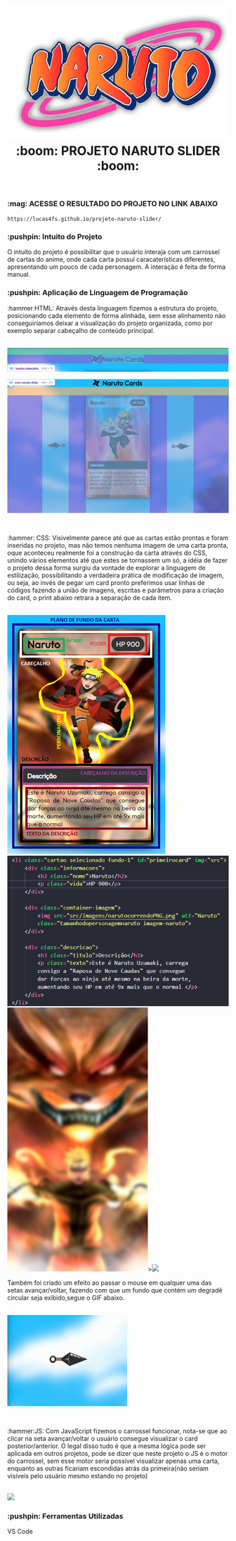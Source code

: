 <h1 align="center">
<img src="src\imagensreadmemd\narutologo.png.png" >
    <br>:boom: PROJETO NARUTO SLIDER :boom:
</h1>
<br>
<h3>
    :mag: ACESSE O RESULTADO DO PROJETO NO LINK ABAIXO
</h3>

```
https://lucas4fs.github.io/projeto-naruto-slider/
``` 

<h3>
    :pushpin: Intuito do Projeto
</h3>

<p>
    O intuito do projeto é possibilitar que o  usuário interaja com um carrossel
    de cartas do anime, onde cada carta possuí caracaterísticas diferentes, apresentando um pouco de cada personagem. A interação é feita de forma manual. 
</p>

<h3>
    :pushpin: Aplicação de Linguagem de Programação
</h3>

<p>
    :hammer:HTML: Através desta linguagem fizemos a estrutura do projeto, posicionando cada elemento de forma alinhada, sem esse alinhamento não conseguiríamos deixar a visualização do projeto organizada, como por exemplo separar cabeçalho de conteúdo principal.

<br><img src="src\imagensreadmemd\headerprint.png">

<img src="src\imagensreadmemd\bodyprint.png">
</p>
<br>
<p> 
    :hammer: CSS: Visivelmente parece até que as cartas estão prontas e foram inseridas no projeto,
    mas não temos nenhuma imagem de uma carta pronta, oque aconteceu realmente foi a construção da carta através do CSS,
    unindo vários elementos até que estes se tornassem um só, a idéia de fazer o projeto dessa forma surgiu da vontade de explorar a
    linguagem de estilização, possibilitando a verdadeira prática de modificação de imagem, ou seja, ao invés de pegar um card pronto preferimos
    usar linhas de códigos fazendo a união de imagens, escritas e parâmetros para a criação do card, o print abaixo retrara a separação de cada item.

<br><img src="src\imagensreadmemd\separacaodeitensdocard.png"><td>&nbsp;&nbsp;<img src="src\imagensreadmemd\li.png"><td><img src="src\imagensreadmemd\fundonarutocomraposadesfocado2.jpg"><td>><img src="src\imagensreadmemd\narutocorrendoPNG23.jpg">
</p>

<p>
    Também foi criado um efeito ao passar o mouse em qualquer uma das setas avançar/voltar, fazendo com que um fundo que contém um degradê circular seja exibido,segue o GIF abaixo.

<br><img src="src\imagensreadmemd\gifdaseta2.gif">
</p>
<br>
<p>
    :hammer:JS: Com JavaScript fizemos o carrossel funcionar, nota-se que ao clicar na seta avançar/voltar o usuário consegue visualizar o card posterior/anterior. O legal disso tudo é que a mesma lógica pode ser aplicada em outros projetos, pode se dizer que neste projeto o JS é o motor do carrossel, sem esse motor seria possível visualizar apenas uma carta, enquanto as outras ficariam escondidas atrás da primeira(não seriam visíveis pelo usuário mesmo estando no projeto)

<br><img src="src\imagensreadmemd\gifdocarrossel2.gif">
</p>

<h3>
    :pushpin: Ferramentas Utilizadas
</h3>

<p>
    VS Code
</p>

